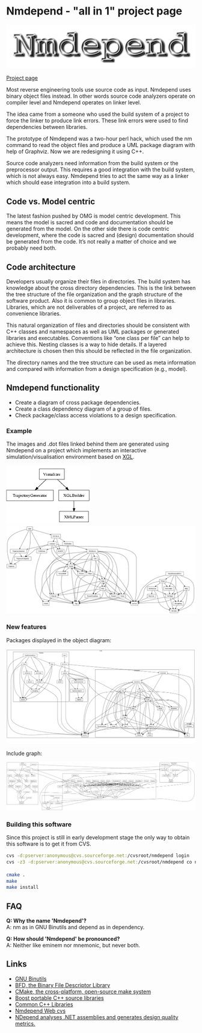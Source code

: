 # Nmdepend - "all in 1" project page

![Nmdepend logo](html/nmdepend.png)

[Project page](https://web.archive.org/web/20050314220155/http://sourceforge.net/projects/nmdepend/)

Most reverse engineering tools use source code as input. Nmdepend uses binary object files instead. In other words source code analyzers operate on compiler level and Nmdepend operates on linker level.

The idea came from a someone who used the build system of a project to force the linker to produce link errors. These link errors were used to find dependencies between libraries.

The prototype of Nmdepend was a two-hour perl hack, which used the nm command to read the object files and produce a UML package diagram with help of Graphviz. Now we are redesigning it using C++.

Source code analyzers need information from the build system or the preprocessor output. This requires a good integration with the build system, which is not always easy. Nmdepend tries to act the same way as a linker which should ease integration into a build system.

## Code vs. Model centric

The latest fashion pushed by OMG is model centric development. This means the model is sacred and code and documentation should be generated from the model. On the other side there is code centric development, where the code is sacred and (design) documentation should be generated from the code. It’s not really a matter of choice and we probably need both.

## Code architecture

Developers usually organize their files in directories. The build system has knowledge about the cross directory dependencies. This is the link between the tree structure of the file organization and the graph structure of the software product. Also it is common to group object files in libraries. Libraries, which are not deliverables of a project, are referred to as convenience libraries.

This natural organization of files and directories should be consistent with C++ classes and namespaces as well as UML packages or generated libraries and executables. Conventions like “one class per file” can help to achieve this. Nesting classes is a way to hide details. If a layered architecture is chosen then this should be reflected in the file organization.

The directory names and the tree structure can be used as meta information and compared with information from a design specification (e.g., model).

## Nmdepend functionality

- Create a diagram of cross package dependencies.
- Create a class dependency diagram of a group of files.
- Check package/class access violations to a design specification.

### Example

The images and .dot files linked behind them are generated using Nmdepend on a project which implements an interactive simulation/visualisation environment based on [XGL](https://web.archive.org/web/20050314220155/http://www.xglspec.org/).

![UML Package diagram](html/package.png)
![UML Object diagram](html/object.png)

### New features

Packages displayed in the object diagram:

![UML Object diagram (with packages)](html/new/object.png)

Include graph:

![Include graph](html/new/include.png)

### Building this software

Since this project is still in early development stage the only way to obtain this software is to get it from CVS.

```bash
cvs -d:pserver:anonymous@cvs.sourceforge.net:/cvsroot/nmdepend login
cvs -z3 -d:pserver:anonymous@cvs.sourceforge.net:/cvsroot/nmdepend co nmdepend

cmake .
make
make install
```

## FAQ

**Q: Why the name 'Nmdepend'?**  
A: nm as in GNU Binutils and depend as in dependency.

**Q: How should 'Nmdepend' be pronounced?**  
A: Neither like eminem nor mnemonic, but never both.

## Links

- [GNU Binutils](https://web.archive.org/web/20050314220155/http://sources.redhat.com/binutils/)
- [BFD, the Binary File Descriptor Library](https://web.archive.org/web/20050314220155/http://www.gnu.org/software/binutils/manual/bfd-2.9.1/bfd.html)
- [CMake, the cross-platform, open-source make system](https://web.archive.org/web/20050314220155/http://www.cmake.org/)
- [Boost portable C++ source libraries](https://web.archive.org/web/20050314220155/http://www.boost.org/)
- [Common C++ Libraries](https://web.archive.org/web/20050314220155/http://www.gnu.org/software/commoncpp)
- [Nmdepend Web cvs](https://web.archive.org/web/20050314220155/http://cvs.sourceforge.net/viewcvs.py/nmdepend)
- [NDepend analyses .NET assemblies and generates design quality metrics.](https://web.archive.org/web/20050314220155/http://smacchia.chez.tiscali.fr/NDepend.html)

